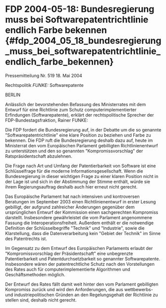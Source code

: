 # FDP 2004-05-18: Bundesregierung muss bei Softwarepatentrichtlinie endlich Farbe bekennen {#fdp_2004_05_18_bundesregierung_muss_bei_softwarepatentrichtlinie_endlich_farbe_bekennen}

Pressemitteilung Nr. 519 18. Mai 2004

Rechtspolitik *FUNKE:* Softwarepatente

BERLIN

Anlässlich der bevorstehenden Befassung des Ministerrates mit dem
Entwurf für eine Richtlinie zum Schutz computerimplementierter
Erfindungen (Softwarepatente), erklärt der rechtspolitische Sprecher der
FDP-Bundestagsfraktion, Rainer FUNKE:

Die FDP fordert die Bundesregierung auf, in der Debatte um die so
genannte \"Softwarepatentrichtlinie\" eine klare Position zu beziehen
und Farbe zu bekennen. Die FDP ruft die Bundesregierung deshalb dazu
auf, heute im Ministerrat den vom Europäischen Parlament gebilligten
Richtlinienentwurf zu unterstützen und den so genannten
\"Kompromissvorschlag\" der Ratspräsidentschaft abzulehnen.

Die Frage nach Art und Umfang der Patentierbarkeit von Software ist eine
Schlüsselfrage für die moderne Informationsgesellschaft. Wenn die
Bundesregierung in dieser wichtigen Frage zu einer klaren Position nicht
in der Lage ist und sich in der Abstimmung der Stimme enthält, würde sie
ihrem Regierungsauftrag deshalb auch hier erneut nicht gerecht.

Das Europäische Parlament hat nach intensiven und kontroversen
Beratungen im September 2003 einen Richtlinienentwurf in erster Lesung
gebilligt, der aufgrund zahlreicher Änderungen gegenüber dem
ursprünglichen Entwurf der Kommission einen sachgerechten Kompromiss
darstellt. Insbesondere gewährleistet die vom Parlament angenommene
Fassung die Interoperationsfreiheit. Außerdem enthält er die notwendige
Definition der Schlüsselbegriffe \"Technik\" und \"Industrie\", sowie
die Klarstellung, dass die Datenverarbeitung kein \"Gebiet der Technik\"
im Sinne des Patentrechts ist.

Im Gegensatz zu dem Entwurf des Europäischen Parlaments erlaubt der
\"Kompromissvorschlag der Präsidentschaft\" eine unbegrenzte
Patentierbarkeit und Patentdurchsetzbarkeit so genannter
Softwarepatente. Insbesondere wären der patentrechtliche Schutz nach den
Vorstellungen des Rates auch für computerimplementierte Algorithmen und
Geschäftsmethoden möglich.

Der Entwurf des Rates fällt damit weit hinter den vom Parlament
gebilligten Kompromiss zurück und wird den Anforderungen, die aus
wettbewerbs- und industriepolitischen Gründen an den Regelungsgehalt der
Richtlinie zu stellen sind, deshalb nicht gerecht.
